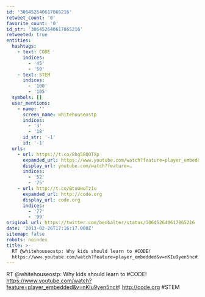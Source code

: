 ```yaml
---
id: '306452640617865216'
retweet_count: '0'
favorite_count: '0'
id_str: '306452640617865216'
retweeted: true
entities:
  hashtags:
    - text: CODE
      indices:
        - '45'
        - '50'
    - text: STEM
      indices:
        - '100'
        - '105'
  symbols: []
  user_mentions:
    - name: ''
      screen_name: whitehouseostp
      indices:
        - '3'
        - '18'
      id_str: '-1'
      id: '-1'
  urls:
    - url: https://t.co/8hg58QOTXp
      expanded_url: https://www.youtube.com/watch?feature=player_embedded&v=nKIu9yen5nc#
      display_url: youtube.com/watch?feature=…
      indices:
        - '52'
        - '75'
    - url: http://t.co/BtuOwuTziu
      expanded_url: http://code.org
      display_url: code.org
      indices:
        - '77'
        - '99'
original_url: https://twitter.com/benbalter/status/306452640617865216
date: '2013-02-26T17:16:17.000Z'
sitemap: false
robots: noindex
title: >-
  RT @whitehouseostp: Why kids should learn to #CODE!
  https://www.youtube.com/watch?feature=player_embedded&v=nKIu9yen5nc#…
---
```


RT @whitehouseostp: Why kids should learn to #CODE! https://www.youtube.com/watch?feature=player_embedded&v=nKIu9yen5nc#! http://code.org #STEM